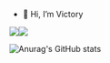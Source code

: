 - 👋 Hi, I’m Victory
<p><img src="https://img.shields.io/badge/Django-092E20?style=flat-square&logo=Django&logoColor=#092E20"/></a><img src="https://img.shields.io/badge/python-3776AB?style=flat-square&logo=python&logoColor=black"/></a></p>
<!---
apollo058/apollo058 is a ✨ special ✨ repository because its `README.md` (this file) appears on your GitHub profile.
You can click the Preview link to take a look at your changes.
--->

![Anurag's GitHub stats](https://github-readme-stats.vercel.app/api?username=apollo058&show_icons=true&theme=radical)
